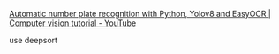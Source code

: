 
[Automatic number plate recognition with Python, Yolov8 and EasyOCR | Computer vision tutorial - YouTube](https://www.youtube.com/watch?v=fyJB1t0o0ms&t=2s)

use deepsort